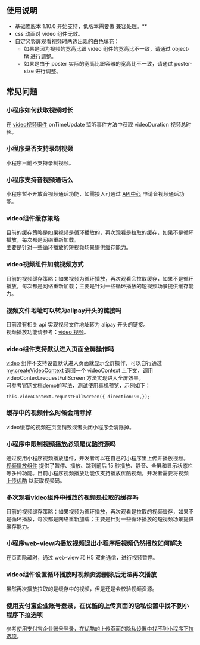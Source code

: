 ## 使用说明
- 基础库版本 1.10.0 开始支持，低版本需要做 [兼容处理](https://opendocs.alipay.com/mini/framework/compatibility)。**
- css 动画对 video 组件无效。
- 自定义竖屏观看视频时两边出现的白色填充：
   - 如果是因为视频的宽高比跟 video 组件的宽高比不一致，请通过 object-fit 进行调整。
   - 如果是由于 poster 实际的宽高比跟容器的宽高比不一致，请通过 poster-size 进行调整。

## 常见问题 

### 小程序如何获取视频时长
在 [video视频组件](https://opendocs.alipay.com/mini/component/video) onTimeUpdate 监听事件方法中获取 videoDuration 视频总时长。 

### 小程序是否支持录制视频
小程序目前不支持录制视频。 

### 小程序支持音视频通话么
小程序暂不开放音视频通话功能，如需接入可通过 [API中心](https://open.alipay.com/api) 申请音视频通话功能。 

### video组件缓存策略
目前的缓存策略是如果视频是循环播放的，再次观看是拉取的缓存，如果不是循环播放，每次都是网络重新加载。<br />主要是针对一些循环播放的短视频场景提供缓存能力。 

### video视频组件加载视频方式
目前的视频缓存策略：如果视频为循环播放，再次观看会拉取缓存，如果不是循环播放，每次都是网络重新加载；主要是针对一些循环播放的短视频场景提供缓存能力。 

### 视频文件地址可以转为alipay开头的链接吗
目前没有相关 api 实现视频文件地址转为 alipay 开头的链接。<br />视频播放功能请参考：[video 视频](https://opendocs.alipay.com/mini/component/video)。

### video组件支持默认进入页面全屏操作吗
[video](https://opendocs.alipay.com/mini/component/video) 组件不支持设置默认进入页面就显示全屏操作，可以自行通过 [my.createVideoContext](https://opendocs.alipay.com/mini/api/media/video/my.createvideocontext) 返回一个 videoContext 上下文，调用 videoContext.requestFullScreen 方法实现进入全屏效果。<br />可参考官网文档demo的写法，测试使用真机预览，示例如下：
```
this.videoContext.requestFullScreen({ direction:90,});
```

### 缓存中的视频什么时候会清除掉
video缓存的视频在页面销毁或者关闭小程序会清除掉。 

### 小程序中限制视频播放必须是优酷资源吗
通过使用小程序视频播放组件，开发者可以在自己的小程序里上传并播放视频。<br />[视频播放组件](https://opendocs.alipay.com/mini/component/video) 提供了暂停、播放、跳到前后 15 秒播放、静音、全屏和显示状态栏等多种功能。目前小程序视频播放功能仅支持播放优酷视频，开发者需要将视频 [上传优酷](https://mp.youku.com/upload) 以获取视频码。 

### 多次观看video组件中播放的视频是拉取的缓存吗
目前的视频缓存策略：如果视频为循环播放，再次观看是拉取的视频缓存，如果不是循环播放，每次都是网络重新加载；主要是针对一些循环播放的短视频场景提供缓存能力。 

### 小程序web-view内播放视频退出小程序后视频仍然播放如何解决
在页面隐藏时，通过 web-view 和 H5 双向通信，进行视频暂停。 

### video组件设置循环播放时视频资源删除后无法再次播放
虽然再次播放拉取的是缓存中的视频，但是还是会校验视频资源。 

### 使用支付宝企业账号登录，在优酷的上传页面的隐私设置中找不到小程序下拉选项
参考[使用支付宝企业账号登录，在优酷的上传页面的隐私设置中找不到小程序下拉选项](https://opendocs.alipay.com/support/01rb6u)。<br /> 
